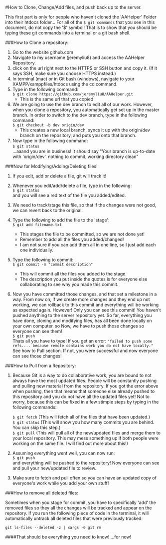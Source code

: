 #How to Clone, Change/Add files, and push back up to the server.

This first part is only for people who haven't cloned the 'AAHelper' Folder into their htdocs folder...
For all of the `$ git commands` that you see in this document, do not copy the '$' symbol! That is to show that you should be typing these git commands into a terminal or a git bash shell.

###How to Clone a repository:
1. Go to the website github.com
2. Navigate to my username (jeremyliu8) and access the AAHelper Repository.
3. click on the url right next to the HTTPS or SSH button and copy it. (If it says SSH, make sure you choose HTTPS instead.)
4. In terminal (mac) or in Git bash (windows), navigate to your XAMPP/xamppfiles/htdocs using the cd command.
5. Type in the following command:  
   `$ git clone https://github.com/jeremyliu8/AAHelper.git`
   * This is the same url that you copied
6. We are going to use the dev branch to edit all of our work. However, when you clone a repository, you automatically get set up in the master branch. In order to switch to the dev branch, type in the following command:  
   `$ git checkout -b dev origin/dev`
   * This creates a new local branch, syncs it up with the origin/dev branch on the repository, and puts you onto that branch.
7. Now type in the following command:  
  `$ git status`  
  ...aaand you are in business! It should say "Your branch is up-to-date with 'origin/dev'. nothing to commit, working directory clean"



###Now for Modifying/Adding/Deleting files!
1. If you edit, add or delete a file, git will track it!
2. Whenever you edit/add/delete a file, type in the following:  
   `$ git status`  
   and you will see a red text of the file you added/edited.

3. We need to track/stage this file, so that if the changes were not good, we can revert back to the original.
4. Type the following to add the file to the 'stage':  
   `$ git add filename.txt`
   * This stages the file to be committed, so we are not done yet! 
   * Remember to add all the files you added/changed! 
   * I am not sure if you can add them all in one line, so I just add each one individually.

5. Type the following to commit:  
   `$ git commit -m "commit description"`
   * This will commit all the files you added to the stage. 
   * The description you put inside the quotes is for everyone else collaborating to see why you made this commit. 

6. Now you have committed those changes, and that set a milestone in a way. From now on, if we create more changes and they end up not working, we can rollback to this commit and everything will be working as expected again. However! Only you can see this commit! You haven't pushed anything to the server repository yet. So far, everything you have done, cloning and modifying files, has all been done locally on your own computer. so Now, we have to push those changes so everyone can see them!  
   `$ git push`  
   Thats all you have to type! If you get an error: `"failed to push some refs.... because remote contains work you do not have locally."` See how to Pull section. If not, you were successful and now everyone can see those changes!



###How to Pull from a Repository:

1. Because Git is a way to do collaborative work, you are bound to not always have the most updated files. People will be constantly pushing and pulling new material from the repository. If you got the error above when pushing, then that means that someone else already pushed to this repository and you do not have all the updated files yet! Not to worry, because this can be fixed in a few stimple steps by typing in the following commands:  

   `$ git fetch` (This will fetch all of the files that have been updated.)  
   `$ git status` (This will show you how many commits you are behind. You can skip this step.)  
   `$ git pull` (This will pull all of the new/updated files and merge them to your local repository. This may mess something up if both people were working on the same file. I will find out more about this!)  

2. Assuming everything went well, you can now run:  
   `$ git push`  
   and everything will be pushed to the repository! Now everyone can see and pull your new/updated file to review.
3. Make sure to fetch and pull often so you can have an updated copy of everyone's work while you add your own stuff!


###How to remove all deleted files:

Sometimes when you stage for commit, you have to specifically 'add' the removed files so they all the changes will be tracked and appear on the repository. If you run the following piece of code in the terminal, it will automatically untrack all deleted files that were previously tracked:

`git ls-files --deleted -z | xargs -0 git rm `

####That should be everything you need to know! ...for now! 




